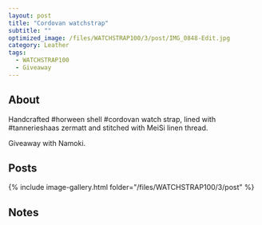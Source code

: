 ```yaml
---
layout: post
title: "Cordovan watchstrap"
subtitle: "" 
optimized_image: /files/WATCHSTRAP100/3/post/IMG_0848-Edit.jpg
category: Leather
tags:
  - WATCHSTRAP100
  - Giveaway
---
```


## About

Handcrafted #horween shell #cordovan watch strap, lined with #tannerieshaas zermatt and stitched with MeiSi linen thread.⁠

Giveaway with Namoki.

## Posts

{% include image-gallery.html folder="/files/WATCHSTRAP100/3/post" %}

## Notes

